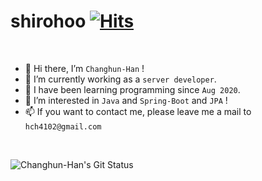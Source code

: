 # shirohoo [![Hits](https://hits.seeyoufarm.com/api/count/incr/badge.svg?url=https%3A%2F%2Fgithub.com%2Fshirohoo%2Fhit-counter&count_bg=%2379C83D&title_bg=%23555555&icon=&icon_color=%23E7E7E7&title=hits&edge_flat=false)](https://hits.seeyoufarm.com)

<br/>

- 👋 Hi there, I’m `Changhun-Han` !
- 🌱 I’m currently working as a `server developer`.
- 📖 I have been learning programming since `Aug 2020`.
- 👀 I’m interested in `Java` and `Spring-Boot` and `JPA` !
- 📫 If you want to contact me, please leave me a mail to `hch4102@gmail.com`

<br/>

![Changhun-Han's Git Status](https://github-readme-stats.vercel.app/api?username=shirohoo&show_icons=true)
